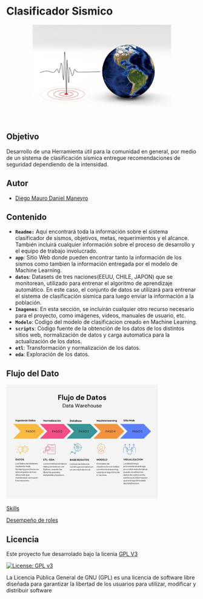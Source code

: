 # Clasificador Sismico

<p align="center">
<img src="recursos/logo.jpg"  height=250> 
</p>

## Objetivo

Desarrollo de una Herramienta útil para la comunidad en general, por medio de un sistema de clasificación sísmica entregue recomendaciones de seguridad dependiendo de la intensidad.

## Autor

- [Diego Mauro Daniel Maneyro](https://github.com/diegomaneyro)

## Contenido

* **`Readme:`** Aquí encontrará toda la información sobre el sistema clasificador de sismos, objetivos, metas, requerimientos y el alcance. También incluirá cualquier información sobre el proceso de desarrollo y el equipo de trabajo involucrado.
* **`app`**: Sitio Web donde pueden encontrar tanto la información de los sismos como tambien la información entregada por el modelo de Machine Learning.
* **`datos`**: Datasets de tres naciones(EEUU, CHILE, JAPON) que se monitorean, utilizado para entrenar el algoritmo de aprendizaje automático. En este caso, el conjunto de datos se utilizará para entrenar el sistema de clasificación sísmica para luego enviar la información a la población.
* **`Imagenes`**: En esta sección, se incluirán cualquier otro recurso necesario para el proyecto, como imágenes, videos, manuales de usuario, etc.
* **`Modelo`**: Codigo del modelo de clasificacion creado en Machine Learning.
* **`scripts`**: Codigo fuente de la obtención de los datos de los distintos sitios web, normalización de datos y carga automatica para la actualización de los datos.
* **`etl`**: Transformación y normalización de los datos.
* **`eda`**: Exploración de los datos.


## Flujo del Dato

<img src="recursos/Proceso-trabajo.jpg" alt="App Screenshot" width="400px" height="300px">


[Skills]("recursos/skill.jpg")

[Desempeño de roles]("recursos/tareas-grafica.jpg")



## Licencia

Este proyecto fue desarrolado bajo la licenia [GPL V3](https://choosealicense.com/licenses/gpl-3.0/) 

[![License: GPL v3](https://img.shields.io/badge/License-GPLv3-blue.svg)](https://www.gnu.org/licenses/gpl-3.0)

La Licencia Pública General de GNU (GPL) es una licencia de software libre diseñada para garantizar la libertad de los usuarios para utilizar, modificar y distribuir software
